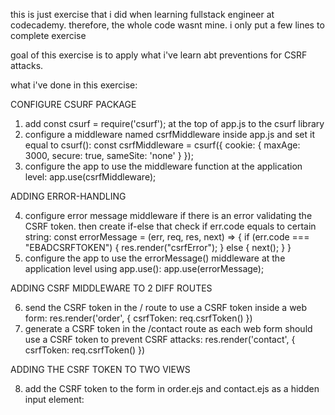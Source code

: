 this is just exercise that i did when learning fullstack engineer at codecademy. therefore, the whole code wasnt mine. i only put a few lines to complete exercise

goal of this exercise is to apply what i've learn abt preventions for CSRF attacks.

what i've done in this exercise:

CONFIGURE CSURF PACKAGE
1. add const csurf = require('csurf'); at the top of app.js to the csurf library
2. configure a middleware named csrfMiddleware inside app.js and set it equal to csurf():
const csrfMiddleware = csurf({
  cookie: {
    maxAge: 3000,
    secure: true,
    sameSite: 'none'
  }
}); 
3. configure the app to use the middleware function at the application level:
app.use(csrfMiddleware);

ADDING ERROR-HANDLING

4. configure error message middleware if there is an error validating the CSRF token. then create if-else that check if err.code equals to certain string:
const errorMessage = (err, req, res, next) => {
  if (err.code === "EBADCSRFTOKEN") {
    res.render("csrfError");
  } else {
    next();
  }
}
5. configure the app to use the errorMessage() middleware at the application level using app.use():
app.use(errorMessage);

ADDING CSRF MIDDLEWARE TO 2 DIFF ROUTES

6. send the CSRF token in the / route to use a CSRF token inside a web form:
res.render('order', { csrfToken: req.csrfToken() })
7. generate a CSRF token in the /contact route as each web form should use a CSRF token to prevent CSRF attacks:
res.render('contact', { csrfToken: req.csrfToken() })

ADDING THE CSRF TOKEN TO TWO VIEWS

8. add the CSRF token to the form in order.ejs and contact.ejs as a hidden input element:
<input type="hidden" name="_csrf" value="<%= csrfToken %>">
